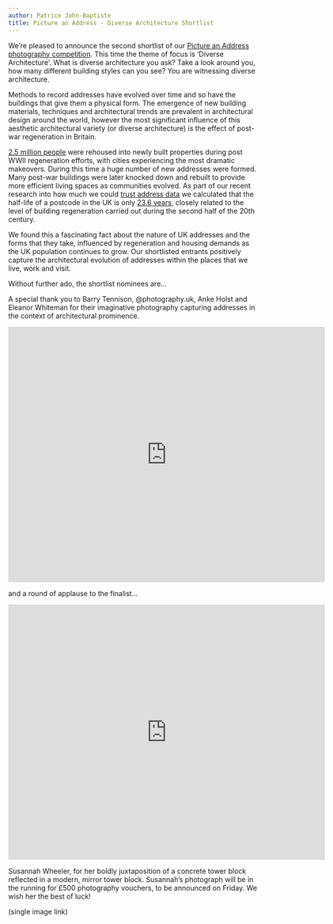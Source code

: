 ```yaml
---
author: Patrice John-Baptiste
title: Picture an Address - Diverse Architecture Shortlist
---
```


We’re pleased to announce the second shortlist of our [Picture an Address photography competition](https://openaddressesuk.org/blog/2015/01/14/picture-an-address). This time the theme of focus is ‘Diverse Architecture’. What is diverse architecture you ask? Take a look around you, how many different building styles can you see? You are witnessing diverse architecture.

Methods to record addresses have evolved over time and so have the buildings that give them a physical form. The emergence of new building materials, techniques and architectural trends are prevalent in architectural design around the world, however the most significant influence of this aesthetic architectural variety (or diverse architecture) is the effect of post-war regeneration in Britain.

[2.5 million people](http://www.bbc.co.uk/bitesize/standard/history/scotland_britain_1880_now/housing/revision/3/) were rehoused into newly built properties during post WWII regeneration efforts, with cities experiencing the most dramatic makeovers. During this time a huge number of new addresses were formed. Many post-war buildings were later knocked down and rebuilt to provide more efficient living spaces as communities evolved. As part of our recent research into how much we could [trust address data](https://alpha.openaddressesuk.org/blog/2015/02/20/confidence) we  calculated that the half-life of a postcode in the UK is only [23.6 years](https://docs.google.com/document/d/1955JNRhDGMckIRObgS-9cEduY5p6cX6fKMjY-peSE8Q/edit?usp=sharing), closely related to the level of building regeneration carried out during the second half of the 20th century. 
 
We found this a fascinating fact about the nature of UK addresses and the forms that they take, influenced by regeneration and housing demands as the UK population continues to grow. Our shortlisted entrants positively capture the architectural evolution of addresses within the places that we live, work and visit. 

Without further ado, the shortlist nominees are…

A special thank you to Barry Tennison, @photography.uk, Anke Holst and Eleanor Whiteman for their imaginative photography capturing addresses in the context of architectural prominence.

<iframe src="https://www.flickr.com/photos/129754713@N03/16520092039/in/set-72157651081943276/player/" width="640" height="516" frameborder="0" allowfullscreen webkitallowfullscreen mozallowfullscreen oallowfullscreen msallowfullscreen></iframe>

and a round of applause to the finalist...

<iframe src="https://www.flickr.com/photos/129754713@N03/16498922537/player/" width="640" height="516" frameborder="0" allowfullscreen webkitallowfullscreen mozallowfullscreen oallowfullscreen msallowfullscreen></iframe>

Susannah Wheeler, for her boldly juxtaposition of a concrete tower block reflected in a modern, mirror tower block. Susannah’s photograph will be in the running for £500 photography vouchers, to be announced on Friday. We wish her the best of luck!

(single image link)
